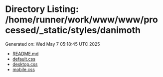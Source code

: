 # Directory Listing: /home/runner/work/www/www/processed/_static/styles/danimoth
Generated on: Wed May  7 05:18:45 UTC 2025

- [README.md](README.md)
- [default.css](default.css)
- [desktop.css](desktop.css)
- [mobile.css](mobile.css)
